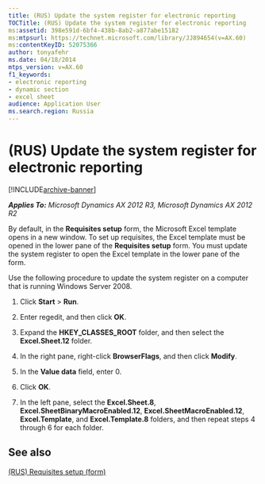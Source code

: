 ```yaml
---
title: (RUS) Update the system register for electronic reporting
TOCTitle: (RUS) Update the system register for electronic reporting
ms:assetid: 398e591d-6bf4-438b-8ab2-a877abe15182
ms:mtpsurl: https://technet.microsoft.com/library/JJ894654(v=AX.60)
ms:contentKeyID: 52075366
author: tonyafehr
ms.date: 04/18/2014
mtps_version: v=AX.60
f1_keywords:
- electronic reporting
- dynamic section
- excel sheet
audience: Application User
ms.search.region: Russia
---
```


# (RUS) Update the system register for electronic reporting 


[!INCLUDE[archive-banner](includes/archive-banner.md)]


_**Applies To:** Microsoft Dynamics AX 2012 R3, Microsoft Dynamics AX 2012 R2_

By default, in the **Requisites setup** form, the Microsoft Excel template opens in a new window. To set up requisites, the Excel template must be opened in the lower pane of the **Requisites setup** form. You must update the system register to open the Excel template in the lower pane of the form.

Use the following procedure to update the system register on a computer that is running Windows Server 2008.

1.  Click **Start** \> **Run**.

2.  Enter regedit, and then click **OK**.

3.  Expand the **HKEY\_CLASSES\_ROOT** folder, and then select the **Excel.Sheet.12** folder.

4.  In the right pane, right-click **BrowserFlags**, and then click **Modify**.

5.  In the **Value data** field, enter 0.

6.  Click **OK**.

7.  In the left pane, select the **Excel.Sheet.8**, **Excel.SheetBinaryMacroEnabled.12**, **Excel.SheetMacroEnabled.12**, **Excel.Template**, and **Excel.Template.8** folders, and then repeat steps 4 through 6 for each folder.

## See also

[(RUS) Requisites setup (form)](https://technet.microsoft.com/library/jj710719\(v=ax.60\))

  


